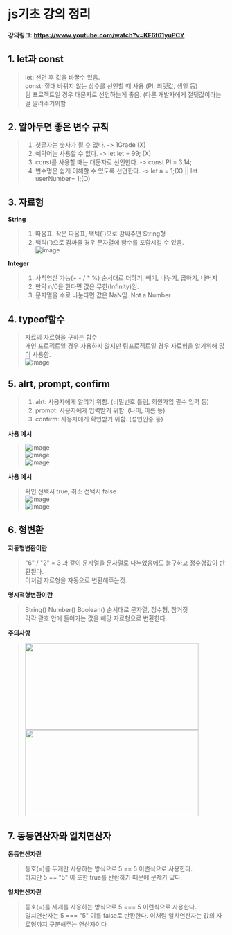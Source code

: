 # js기초 강의 정리
#### 강의링크: https://www.youtube.com/watch?v=KF6t61yuPCY

## 1. let과 const
>let: 선언 후 값을 바꿀수 있음.    
>const:  절대 바뀌지 않는 상수를 선언할 때 사용 (PI, 최댓값, 생일 등)    
>팀 프로젝트일 경우 대문자로 선언하는게 좋음. (다른 개발자에게 절댓값이라는걸 알려주기위함

## 2. 알아두면 좋은 변수 규칙
>1. 첫글자는 숫자가 될 수 없다. -> 1Grade (X)
>2. 예약어는 사용할 수 없다. -> let let = 99; (X)
>3. const를 사용할 때는 대문자로 선언한다. -> const PI = 3.14;
>4. 변수명은 쉽게 이해할 수 있도록 선언한다. -> let a = 1;(X) || let userNumber= 1;(O)

## 3. 자료형
**String**
>1. 따옴표, 작은 따옴표, 백틱(`)으로 감싸주면 String형   
>2. 백틱(`)으로 감싸줄 경우 문자열에 함수를 포함시킬 수 있음.    
>![image](https://github.com/hwan06/jsStudy/assets/114748934/db1212fb-95ba-4018-a285-ae9390edd70f)

**Integer**
>1. 사칙연산 가능(+ - / * %) 순서대로 더하기, 빼기, 나누기, 곱하기, 나머지
>2. 만약 n/0을 한다면 값은 무한(Infinity)임.
>3. 문자열을 수로 나눈다면 값은 NaN임. Not a Number

## 4. typeof함수
>자료의 자료형을 구하는 함수   
>개인 프로젝트일 경우 사용하지 않지만 팀프로젝트일 경우 자료형을 알기위해 많이 사용함.   
>![image](https://github.com/hwan06/jsStudy/assets/114748934/109eeff4-a402-4615-8508-b4ac331c2bb6)

## 5. alrt, prompt, confirm
>1. alrt: 사용자에게 알리기 위함. (비밀번호 틀림, 회원가입 필수 입력 등)
>2. prompt: 사용자에게 입력받기 위함. (나이, 이름 등)
>3. confirm: 사용자에게 확인받기 위함. (성인인증 등)

**사용 예시**
>![image](https://github.com/hwan06/jsStudy/assets/114748934/39764a51-8be4-4b3d-a6a0-2438d7d907d1)     
>![image](https://github.com/hwan06/jsStudy/assets/114748934/26b05db6-99c7-43a0-9203-7765389a5642)    
>![image](https://github.com/hwan06/jsStudy/assets/114748934/5dc196a0-053a-4027-8c68-0b58358aca90)

**사용 예시**   
>확인 선택시 true, 취소 선택시 false   
>![image](https://github.com/hwan06/jsStudy/assets/114748934/3b0f8966-b1c0-4ebc-a24a-1c538deeae99)   
>![image](https://github.com/hwan06/jsStudy/assets/114748934/03dc6c00-c527-4e86-a7b5-79453b53cdbb)

## 6. 형변환
**자동형변환이란**
> "6" / "2" = 3 과 같이 문자열을 문자열로 나누었음에도 불구하고 정수형값이 반환된다.   
> 이처럼 자료형을 자동으로 변환해주는것.

**명시적형변환이란**
>String() Number() Boolean() 순서대로 문자열, 정수형, 참거짓   
>각각 괄호 안에 들어가는 값을 해당 자료형으로 변환한다.

**주의사항**   
><img src="https://github.com/hwan06/jsStudy/assets/114748934/ee98fd50-25a5-4547-bf44-a47ce802b19e.png" width="400" height="200"/>     
><img src="https://github.com/hwan06/jsStudy/assets/114748934/1f5403fe-2eb8-45cf-b2fd-ee8b29fce990.png" width="400" height="200"/>   

## 7. 동등연산자와 일치연산자
**동등연산자란**
> 등호(=)를 두개만 사용하는 방식으로 5 == 5 이런식으로 사용한다.   
> 하지만 5 == "5" 이 또한 true를 반환하기 때문에 문제가 있다.

**일치연산자란**
> 등호(=)를 세개를 사용하는 방식으로 5 === 5 이런식으로 사용한다.   
> 일치연산자는 5 === "5" 이를 false로 반환한다. 이처럼 일치연산자는 값의 자료형까지 구분해주는 연산자이다


